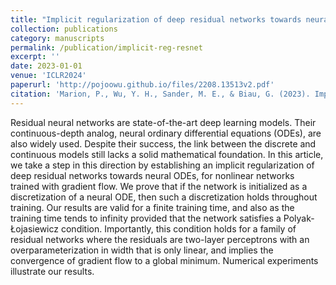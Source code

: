 ```yaml
---
title: "Implicit regularization of deep residual networks towards neural ODEs"
collection: publications
category: manuscripts
permalink: /publication/implicit-reg-resnet
excerpt: ''
date: 2023-01-01
venue: 'ICLR2024'
paperurl: 'http://pojoowu.github.io/files/2208.13513v2.pdf'
citation: 'Marion, P., Wu, Y. H., Sander, M. E., & Biau, G. (2023). Implicit regularization of deep residual networks towards neural ODEs. arXiv preprint arXiv:2309.01213.'
---
```


Residual neural networks are state-of-the-art deep learning models. Their continuous-depth analog, neural ordinary differential equations (ODEs), are also widely used. Despite their success, the link between the discrete and continuous models still lacks a solid mathematical foundation. In this article, we take a step in this direction by establishing an implicit regularization of deep residual networks towards neural ODEs, for nonlinear networks trained with gradient flow. We prove that if the network is initialized as a discretization of a neural ODE, then such a discretization holds throughout training. Our results are valid for a finite training time, and also as the training time tends to infinity provided that the network satisfies a Polyak-Łojasiewicz condition. Importantly, this condition holds for a family of residual networks where the residuals are two-layer perceptrons with an overparameterization in width that is only linear, and implies the convergence of gradient flow to a global minimum. Numerical experiments illustrate our results.
